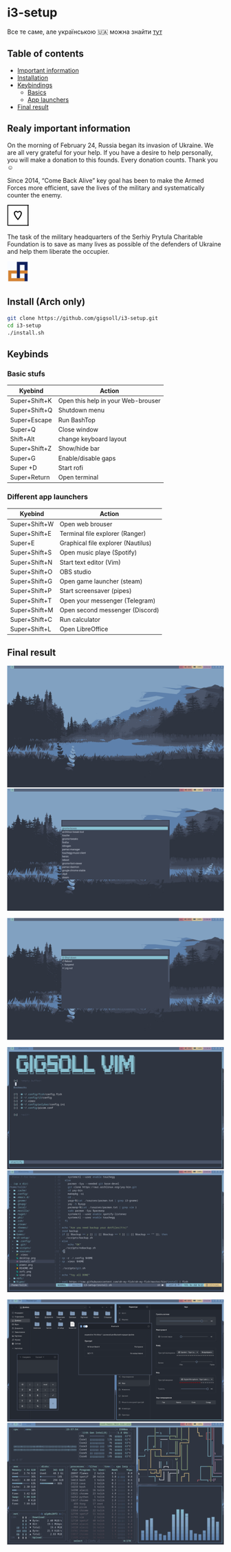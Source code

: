 # i3-setup

Все те саме, але українською 🇺🇦 можна знайти [тут](https://github.com/gigsoll/i3-setup/blob/master/README-UA.md)

## Table of contents
* [Important information](#realy-important-information)
* [Installation](#install-arch-only)
* [Keybindings](#keybinds)
  * [Basics](#basic-stufs)
  * [App launchers](#different-app-launchers)
* [Final result](#final-result) 

## Realy important information

On the morning of February 24, Russia began its invasion of Ukraine. We are all very grateful for your help. If you have a desire to help personally, you will make a donation to this founds. Every donation counts. Thank you ☺️

Since 2014, “Come Back Alive” key goal has been to make the Armed Forces more efficient, save the lives of the military and systematically counter the enemy.

[<img src="https://github.com/gigsoll/i3-setup/blob/master/screenshots/alive.png" width="50"/>](https://savelife.in.ua/en/) 

The task of the military headquarters of the Serhiy Prytula Charitable Foundation is to save as many lives as possible of the defenders of Ukraine and help them liberate the occupier.

[<img src="https://github.com/gigsoll/i3-setup/blob/master/screenshots/pritula.png" width="50"/>](https://prytulafoundation.org/en)


## Install (Arch only)
```bash
git clone https://github.com/gigsoll/i3-setup.git
cd i3-setup
./install.sh
```


## Keybinds
### Basic stufs
| Kyebind | Action |
| --- | --- |
| Super+Shift+K | Open this help in your Web-brouser |
| Super+Shift+Q | Shutdown menu |
| Super+Escape | Run BashTop |
| Super+Q | Close window |
| Shift+Alt | change keyboard layout |
| Super+Shift+Z | Show/hide bar |
| Super+G | Enable/disable gaps |
| Super +D | Start rofi |
| Super+Return | Open terminal |
### Different app launchers
| Kyebind | Action |
| --- | --- |
| Super+Shift+W | Open web brouser |
| Super+Shift+E  | Terminal file explorer (Ranger) |
| Super+E | Graphical file explorer (Nautilus) |
| Super+Shift+S | Open music playe (Spotify) |
| Super+Shift+N | Start text editor (Vim) |
| Super+Shift+O | OBS studio |
| Super+Shift+G | Open game launcher (steam) |
| Super+Shift+P | Start screensaver (pipes) |
| Super+Shift+T | Open your messenger (Telegram) |
| Super+Shift+M | Open second messenger (Discord) |
| Super+Shift+C | Run calculator                  |
| Super+Shift+L | Open LibreOffice                |

## Final result

![Desktop](https://github.com/gigsoll/i3-setup/blob/master/screenshots/desktop.png?raw=true "Optional Title")	![Rofi](https://github.com/gigsoll/i3-setup/blob/master/screenshots/rofi.png?raw=true "Optional Title")

![Power menu](https://github.com/gigsoll/i3-setup/blob/master/screenshots/power.png?raw=true "Optional Title")

![Vim](https://github.com/gigsoll/i3-setup/blob/master/screenshots/vim1.png?raw=true "Optional Title")	![Vim](https://github.com/gigsoll/i3-setup/blob/master/screenshots/vim2.png?raw=gtrue "Optional Title")


![GTK](https://github.com/gigsoll/i3-setup/blob/master/screenshots/gtk.png?raw=true "Optional Title")	![Workflow](https://github.com/gigsoll/i3-setup/blob/master/screenshots/work.png?raw=gtrue "Optional Title")

